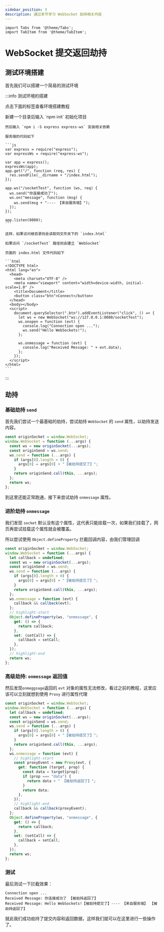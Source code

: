 ```yaml
---
sidebar_position: 3
description: 通过本节学习 WebSocket 劫持相关内容
---
```


```mdx-code-block
import Tabs from '@theme/Tabs';
import TabItem from '@theme/TabItem';
```

# WebSocket 提交返回劫持

## 测试环境搭建

首先我们可以搭建一个简易的测试环境

:::info 测试环境的搭建

点击下面的标签查看环境搭建教程

<Tabs queryString="service">
  <TabItem value="install" label="安装环境" default>
    新建一个目录后输入 `npm init` 初始化项目

    然后输入 `npm i -S express express-ws` 安装相关依赖
  </TabItem>

  <TabItem value="server" label="服务端">

    服务端的代码如下

    ```js
    var express = require("express");
    var expressWs = require("express-ws");

    var app = express();
    expressWs(app);
    app.get("/", function (req, res) {
      res.sendFile(__dirname + "/index.html");
    });

    app.ws("/socketTest", function (ws, req) {
      ws.send("你连接成功了");
      ws.on("message", function (msg) {
        ws.send(msg + "---- 【来自服务端】");
      });
    });

    app.listen(8080);
    ```

    这样，如果访问根目录则会读取同文件夹下的 `index.html`

    如果访问 `/socketTest` 路径则会建立 `WebSocket`

  </TabItem>
  <TabItem value="page" label="index 页面">

    页面的 index.html 文件代码如下

    ```html
    <!DOCTYPE html>
    <html lang="en">
      <head>
        <meta charset="UTF-8" />
        <meta name="viewport" content="width=device-width, initial-scale=1.0" />
        <title>Document</title>
        <button class="btn">Connect</button>
      </head>
      <body></body>
      <script>
        document.querySelector(".btn").addEventListener("click", () => {
          let ws = new WebSocket("ws://127.0.0.1:8080/socketTest");
          ws.onopen = function (evt) {
            console.log("Connection open ...");
            ws.send("Hello WebSockets!");
          };

          ws.onmessage = function (evt) {
            console.log("Received Message: " + evt.data);
          };
        });
      </script>
    </html>
    ```
  </TabItem>
</Tabs>
:::

## 劫持

### 基础劫持 `send`

首先我们尝试一个最基础的劫持，尝试劫持 `WebSocket` 的 `send` 属性，以劫持发送内容。

```js
const originSocket = window.WebSocket;
window.WebSocket = function (...args) {
  const ws = new originSocket(...args);
  const originSend = ws.send;
  ws.send = function (...args) {
    if (args[0].length > 0) {
      args[0] = args[0] + "【被劫持提交了】";
    }
    return originSend.call(this, ...args);
  };
  return ws;
};
```

到这里还能正常跑通，接下来尝试劫持 `onmessage` 属性。

### 进阶劫持 `onmessage`

我们发现 `socket` 默认没有这个属性，这代表只能挂载一次，如果我们挂载了，网页再尝试挂载这个属性就会被覆盖。

所以尝试使用 `Object.defineProperty` 拦截回调内容，由我们管理回调

```js
const originSocket = window.WebSocket;
window.WebSocket = function (...args) {
  let callback = undefined;
  const ws = new originSocket(...args);
  const originSend = ws.send;
  ws.send = function (...args) {
    if (args[0].length > 0) {
      args[0] = args[0] + "【被劫持提交了】";
    }
    return originSend.call(this, ...args);
  };
  ws.onmessage = function (evt) {
    callback && callback(evt);
  };
  // highlight-start
  Object.defineProperty(ws, "onmessage", {
    get: () => {
      return callback;
    },
    set: (setCall) => {
      callback = setCall;
    },
  });
  // highlight-end
  return ws;
};
```
### 高级劫持: `onmessage` 返回值

然后发现`onmeggsage`返回的 `evt` 对象的属性无法修改，看过之前的教程，这里应该可以立刻就想到使用 `Proxy` 进行属性代理

```js
const originSocket = window.WebSocket;
window.WebSocket = function (...args) {
  let callback = undefined;
  const ws = new originSocket(...args);
  const originSend = ws.send;
  ws.send = function (...args) {
    if (args[0].length > 0) {
      args[0] = args[0] + "【被劫持提交了】";
    }
    return originSend.call(this, ...args);
  };
  ws.onmessage = function (evt) {
    // highlight-start
    const proxyEvent = new Proxy(evt, {
      get: function (target, prop) {
        const data = target[prop];
        if (prop === "data") {
          return data + " 【被劫持返回了】";
        }
        return data;
      },
    });
    // highlight-end
    callback && callback(proxyEvent);
  };
  Object.defineProperty(ws, "onmessage", {
    get: () => {
      return callback;
    },
    set: (setCall) => {
      callback = setCall;
    },
  });
  return ws;
};
```

### 测试

最后测试一下拦截效果：

```
Connection open ...
Received Message: 你连接成功了 【被劫持返回了】
Received Message: Hello WebSockets!【被劫持提交了】---- 【来自服务端】 【被劫持返回了】
```

就此我们成功劫持了提交内容和返回数据，这样我们就可以在这里进行一些操作了。
